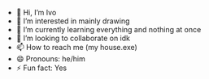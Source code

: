 - 👋 Hi, I’m Ivo
- 👀 I’m interested in mainly drawing
- 🌱 I’m currently learning everything and nothing at once
- 💞️ I’m looking to collaborate on idk
- 📫 How to reach me (my house.exe)
- 😄 Pronouns: he/him
- ⚡ Fun fact: Yes

<!---
Ivo2110/Ivo2110 is a ✨ special ✨ repository because its `README.md` (this file) appears on your GitHub profile.
You can click the Preview link to take a look at your changes.
--->
